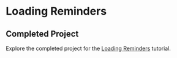 # Loading Reminders

## Completed Project

Explore the completed project for the [Loading Reminders](https://developer.apple.com/tutorials/app-dev-training/loading-reminders) tutorial.